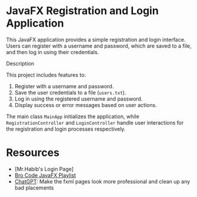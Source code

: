 # JavaFX Registration and Login Application

This JavaFX application provides a simple registration and login interface. Users can register with a username and password, which are saved to a file, and then log in using their credentials.

Description

This project includes features to:
1. Register with a username and password.
2. Save the user credentials to a file (`users.txt`).
3. Log in using the registered username and password.
4. Display success or error messages based on user actions.

The main class `MainApp` initializes the application, while `RegistrationController` and `LoginController` handle user interactions for the registration and login processes respectively.

# Resources
 - [Mr.Habib's Login Page]
 - [Bro Code JavaFX Playlist](https://www.youtube.com/playlist?list=PLZPZq0r_RZOM-8vJA3NQFZB7JroDcMwev)
 - [ChatGPT](chatgpt.com): Make the fxml pages look more professional and clean up any bad placements